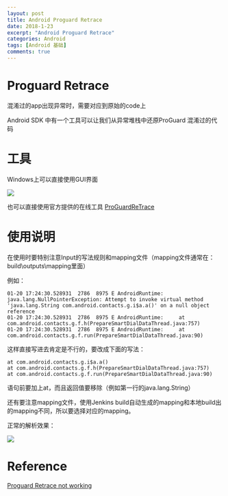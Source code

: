 ```yaml
---
layout: post
title: Android Proguard Retrace
date: 2018-1-23
excerpt: "Android Proguard Retrace"
categories: Android
tags: [Android 基础]
comments: true
---
```


# Proguard Retrace

混淆过的app出现异常时，需要对应到原始的code上

Android SDK 中有一个工具可以让我们从异常堆栈中还原ProGuard 混淆过的代码

# 工具

Windows上可以直接使用GUI界面

![](https://i.imgur.com/RqtR9r2.jpg)

也可以直接使用官方提供的在线工具 [ProGuardReTrace](https://dev-tips.org/Formatters/ProGuardReTrace)

# 使用说明

在使用时要特别注意Input的写法规则和mapping文件（mapping文件通常在：build\outputs\mapping里面）

例如：

    01-20 17:24:30.528931  2786  8975 E AndroidRuntime: java.lang.NullPointerException: Attempt to invoke virtual method 'java.lang.String com.android.contacts.g.i$a.a()' on a null object reference
    01-20 17:24:30.528931  2786  8975 E AndroidRuntime: 	at com.android.contacts.g.f.h(PrepareSmartDialDataThread.java:757)
    01-20 17:24:30.528931  2786  8975 E AndroidRuntime: 	at com.android.contacts.g.f.run(PrepareSmartDialDataThread.java:90)

这样直接写进去肯定是不行的，要改成下面的写法：

    at com.android.contacts.g.i$a.a()
    at com.android.contacts.g.f.h(PrepareSmartDialDataThread.java:757)
    at com.android.contacts.g.f.run(PrepareSmartDialDataThread.java:90)
    
语句前要加上at，而且返回值要移除（例如第一行的java.lang.String）

还有要注意mapping文件，使用Jenkins build自动生成的mapping和本地build出的mapping不同，所以要选择对应的mapping。

正常的解析效果：

![](https://i.imgur.com/fSkT7jd.jpg)


# Reference

[Proguard Retrace not working](https://stackoverflow.com/questions/10542797/proguard-retrace-not-working-with-stacktrace-runtime-info-like-e-androidruntime)